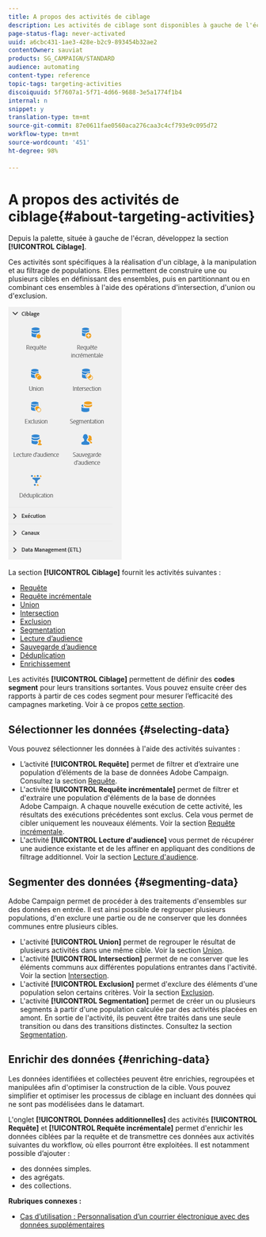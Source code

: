 ```yaml
---
title: A propos des activités de ciblage
description: Les activités de ciblage sont disponibles à gauche de l'écran.
page-status-flag: never-activated
uuid: a6cbc431-1ae3-428e-b2c9-893454b32ae2
contentOwner: sauviat
products: SG_CAMPAIGN/STANDARD
audience: automating
content-type: reference
topic-tags: targeting-activities
discoiquuid: 5f7607a1-5f71-4d66-9688-3e5a1774f1b4
internal: n
snippet: y
translation-type: tm+mt
source-git-commit: 87e0611fae0560aca276caa3c4cf793e9c095d72
workflow-type: tm+mt
source-wordcount: '451'
ht-degree: 98%

---
```



# A propos des activités de ciblage{#about-targeting-activities}

Depuis la palette, située à gauche de l&#39;écran, développez la section **[!UICONTROL Ciblage]**.

Ces activités sont spécifiques à la réalisation d&#39;un ciblage, à la manipulation et au filtrage de populations. Elles permettent de construire une ou plusieurs cibles en définissant des ensembles, puis en partitionnant ou en combinant ces ensembles à l&#39;aide des opérations d&#39;intersection, d&#39;union ou d&#39;exclusion.

![](assets/wkf_targeting_activities.png)

La section **[!UICONTROL Ciblage]** fournit les activités suivantes :

* [Requête](../../automating/using/query.md)
* [Requête incrémentale](../../automating/using/incremental-query.md)
* [Union](../../automating/using/union.md)
* [Intersection](../../automating/using/intersection.md)
* [Exclusion](../../automating/using/exclusion.md)
* [Segmentation](../../automating/using/segmentation.md)
* [Lecture d’audience](../../automating/using/read-audience.md)
* [Sauvegarde d’audience](../../automating/using/save-audience.md)
* [Déduplication](../../automating/using/deduplication.md)
* [Enrichissement](../../automating/using/enrichment.md)

Les activités **[!UICONTROL Ciblage]** permettent de définir des **codes segment** pour leurs transitions sortantes. Vous pouvez ensuite créer des rapports à partir de ces codes segment pour mesurer l’efficacité des campagnes marketing. Voir à ce propos [cette section](../../reporting/using/creating-a-report-workflow-segment.md).

## Sélectionner les données {#selecting-data}

Vous pouvez sélectionner les données à l&#39;aide des activités suivantes :

* L’activité **[!UICONTROL Requête]** permet de filtrer et d’extraire une population d’éléments de la base de données Adobe Campaign. Consultez la section [Requête](../../automating/using/query.md).
* L&#39;activité **[!UICONTROL Requête incrémentale]** permet de filtrer et d&#39;extraire une population d&#39;éléments de la base de données Adobe Campaign. A chaque nouvelle exécution de cette activité, les résultats des exécutions précédentes sont exclus. Cela vous permet de cibler uniquement les nouveaux éléments. Voir la section [Requête incrémentale](../../automating/using/incremental-query.md).
* L&#39;activité **[!UICONTROL Lecture d&#39;audience]** vous permet de récupérer une audience existante et de les affiner en appliquant des conditions de filtrage additionnel. Voir la section [Lecture d&#39;audience](../../automating/using/read-audience.md).

## Segmenter des données {#segmenting-data}

Adobe Campaign permet de procéder à des traitements d&#39;ensembles sur des données en entrée. Il est ainsi possible de regrouper plusieurs populations, d&#39;en exclure une partie ou de ne conserver que les données communes entre plusieurs cibles.

* L&#39;activité **[!UICONTROL Union]** permet de regrouper le résultat de plusieurs activités dans une même cible. Voir la section [Union](../../automating/using/union.md).
* L&#39;activité **[!UICONTROL Intersection]** permet de ne conserver que les éléments communs aux différentes populations entrantes dans l&#39;activité. Voir la section [Intersection](../../automating/using/intersection.md).
* L&#39;activité **[!UICONTROL Exclusion]** permet d&#39;exclure des éléments d&#39;une population selon certains critères. Voir la section [Exclusion](../../automating/using/exclusion.md).
* L&#39;activité **[!UICONTROL Segmentation]** permet de créer un ou plusieurs segments à partir d&#39;une population calculée par des activités placées en amont. En sortie de l&#39;activité, ils peuvent être traités dans une seule transition ou dans des transitions distinctes. Consultez la section [Segmentation](../../automating/using/segmentation.md).

## Enrichir des données {#enriching-data}

Les données identifiées et collectées peuvent être enrichies, regroupées et manipulées afin d&#39;optimiser la construction de la cible. Vous pouvez simplifier et optimiser les processus de ciblage en incluant des données qui ne sont pas modélisées dans le datamart.

L&#39;onglet **[!UICONTROL Données additionnelles]** des activités **[!UICONTROL Requête]** et **[!UICONTROL Requête incrémentale]** permet d&#39;enrichir les données ciblées par la requête et de transmettre ces données aux activités suivantes du workflow, où elles pourront être exploitées. Il est notamment possible d’ajouter :

* des données simples.
* des agrégats.
* des collections.

**Rubriques connexes :**

* [Cas d’utilisation : Personnalisation d’un courrier électronique avec des données supplémentaires](../../automating/using/personalizing-email-with-additional-data.md)
